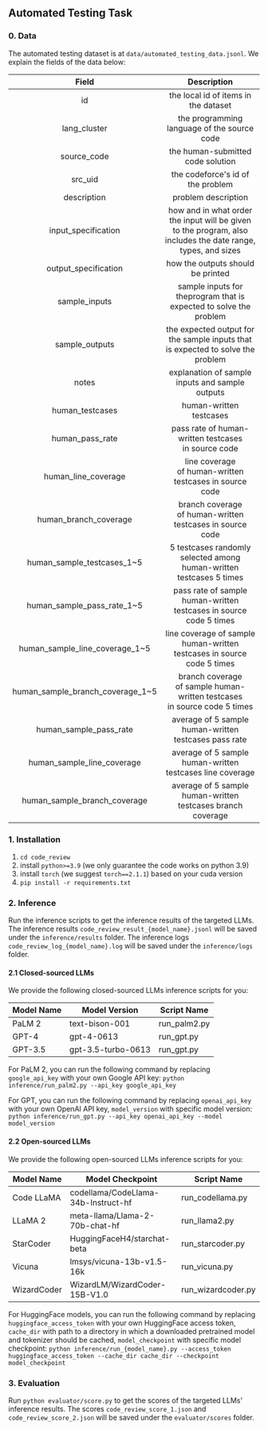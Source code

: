 ## Automated Testing Task

### 0. Data

The automated testing dataset is at `data/automated_testing_data.jsonl`. We explain the fields of the data below:


|              Field              |                                                 Description                                                 |
| :------------------------------: | :----------------------------------------------------------------------------------------------------------: |
|                id                |                                     the local id of items in the dataset                                     |
|           lang_cluster           |                                 the programming language of the source code                                 |
|           source_code           |                                      the human-submitted code solution                                      |
|             src_uid             |                                      the codeforce's id of the problem                                      |
|           description           |                                             problem description                                             |
|       input_specification       | how and in what order the input will be given to the program, also includes the date range, types, and sizes |
|       output_specification       |                                      how the outputs should be printed                                      |
|          sample_inputs          |                     sample inputs for theprogram that is expected to solve the problem                     |
|          sample_outputs          |              the expected output for the sample inputs that is expected to solve the problem              |
|              notes              |                              explanation of sample inputs and sample outputs                              |
|         human_testcases         |                                           human-written testcases                                           |
|         human_pass_rate         |                            pass rate of human-written testcases in source code                            |
|       human_line_coverage       |                          line coverage of human-written testcases in source code                          |
|      human_branch_coverage      |                         branch coverage of human-written testcases in source code                         |
|    human_sample_testcases_1~5    |                     5 testcases randomly selected among human-written testcases 5 times                     |
|    human_sample_pass_rate_1~5    |                    pass rate of sample human-written testcases in source code 5 times                    |
|  human_sample_line_coverage_1~5  |                  line coverage of sample human-written testcases in source code 5 times                  |
| human_sample_branch_coverage_1~5 |                 branch coverage of sample human-written testcases in source code 5 times                 |
|      human_sample_pass_rate      |                            average of 5 sample human-written testcases pass rate                            |
|    human_sample_line_coverage    |                          average of 5 sample human-written testcases line coverage                          |
|   human_sample_branch_coverage   |                         average of 5 sample human-written testcases branch coverage                         |

### 1. Installation

1. `cd code_review`
2. install `python>=3.9` (we only guarantee the code works on python 3.9)
3. install `torch` (we suggest `torch==2.1.1`) based on your cuda version
4. `pip install -r requirements.txt`

### 2. Inference

Run the inference scripts to get the inference results of the targeted LLMs. The inference results `code_review_result_{model_name}.jsonl` will be saved under the `inference/results` folder. The inference logs `code_review_log_{model_name}.log` will be saved under the `inference/logs` folder.

#### 2.1 Closed-sourced LLMs

We provide the following closed-sourced LLMs inference scripts for you:


| Model Name | Model Version      | Script Name  |
| ---------- | ------------------ | ------------ |
| PaLM 2     | text-bison-001     | run_palm2.py |
| GPT-4      | gpt-4-0613         | run_gpt.py   |
| GPT-3.5    | gpt-3.5-turbo-0613 | run_gpt.py   |

For PaLM 2, you can run the following command by replacing `google_api_key` with your own Google API key: `python inference/run_palm2.py --api_key google_api_key`

For GPT, you can run the following command by replacing `openai_api_key` with your own OpenAI API key, `model_version` with specific model version: `python inference/run_gpt.py --api_key openai_api_key --model model_version`

#### 2.2 Open-sourced LLMs

We provide the following open-sourced LLMs inference scripts for you:


| Model Name  | Model Checkpoint                    | Script Name        |
| ----------- | ----------------------------------- | ------------------ |
| Code LLaMA  | codellama/CodeLlama-34b-Instruct-hf | run_codellama.py   |
| LLaMA 2     | meta-llama/Llama-2-70b-chat-hf      | run_llama2.py      |
| StarCoder   | HuggingFaceH4/starchat-beta         | run_starcoder.py   |
| Vicuna      | lmsys/vicuna-13b-v1.5-16k           | run_vicuna.py      |
| WizardCoder | WizardLM/WizardCoder-15B-V1.0       | run_wizardcoder.py |

For HuggingFace models, you can run the following command by replacing `huggingface_access_token` with your own HuggingFace access token, `cache_dir` with path to a directory in which a downloaded pretrained model and tokenizer should be cached, `model_checkpoint` with specific model checkpoint: `python inference/run_{model_name}.py --access_token huggingface_access_token --cache_dir cache_dir --checkpoint model_checkpoint`

### 3. Evaluation

Run `python evaluator/score.py` to get the scores of the targeted LLMs' inference results. The scores `code_review_score_1.json` and `code_review_score_2.json` will be saved under the `evaluator/scores` folder.
